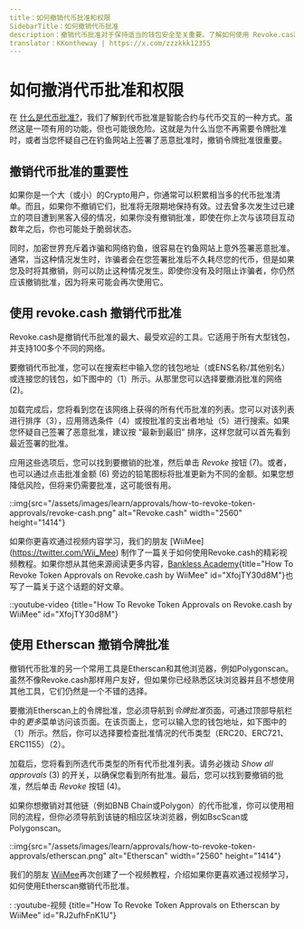 ```yaml
---
title：如何撤销代币批准和权限
SidebarTitle：如何撤销代币批准
description：撤销代币批准对于保持适当的钱包安全至关重要。了解如何使用 Revoke.cash 和其他工具撤销代币批准。
translator：KKontheway | https://x.com/zzzkkk12355
---
```


# 如何撤消代币批准和权限

在 [什么是代币批准?](/learn/approvals/what-are-token-approvals)，我们了解到代币批准是智能合约与代币交互的一种方式。虽然这是一项有用的功能，但也可能很危险。这就是为什么当您不再需要令牌批准时，或者当您怀疑自己在钓鱼网站上签署了恶意批准时，撤销令牌批准很重要。

## 撤销代币批准的重要性

如果你是一个大（或小）的Crypto用户，你通常可以积累相当多的代币批准清单。而且，如果你不撤销它们，批准将无限期地保持有效。过去曾多次发生过已建立的项目遭到黑客入侵的情况，如果你没有撤销批准，即使在你上次与该项目互动数年之后，你也可能处于脆弱状态。

同时，加密世界充斥着诈骗和网络钓鱼，很容易在钓鱼网站上意外签署恶意批准。通常，当这种情况发生时，诈骗者会在您签署批准后不久耗尽您的代币，但是如果您及时将其撤销，则可以防止这种情况发生。即使你没有及时阻止诈骗者，你仍然应该撤销批准，因为将来可能会再次使用它。

## 使用 revoke.cash 撤销代币批准

Revoke.cash是撤销代币批准的最大、最受欢迎的工具。它适用于所有大型钱包，并支持100多个不同的网络。

要撤销代币批准，您可以在搜索栏中输入您的钱包地址（或ENS名称/其他别名）或连接您的钱包，如下图中的（1）所示。从那里您可以选择要撤消批准的网络 (2)。

加载完成后，您将看到您在该网络上获得的所有代币批准的列表。您可以对该列表进行排序（3），应用筛选条件（4）或按批准的支出者地址（5）进行搜索。如果您怀疑自己签署了恶意批准，建议按 “最新到最旧” 排序，这样您就可以首先看到最近签署的批准。

应用这些选项后，您可以找到要撤销的批准，然后单击 _Revoke_ 按钮 (7)。或者，也可以通过点击批准金额 (6) 旁边的铅笔图标将批准更新为不同的金额。如果您想降低风险，但将来仍需要批准，这可能很有用。

::img{src="/assets/images/learn/approvals/how-to-revoke-token-approvals/revoke-cash.png" alt="Revoke.cash" width="2560" height="1414"}

如果你更喜欢通过视频内容学习，我们的朋友 [WiiMee] (https://twitter.com/Wii_Mee) 制作了一篇关于如何使用Revoke.cash的精彩视频教程。如果你想从其他来源阅读更多内容，[Bankless Academy](https://app.banklessacademy.com/lessons/managing-token-allowances){title="How To Revoke Token Approvals on Revoke.cash by WiiMee" id="XfojTY30d8M"}也写了一篇关于这个话题的好文章。

::youtube-video
{title="How To Revoke Token Approvals on Revoke.cash by WiiMee" id="XfojTY30d8M"}

## 使用 Etherscan 撤销令牌批准

撤销代币批准的另一个常用工具是Etherscan和其他浏览器，例如Polygonscan。虽然不像Revoke.cash那样用户友好，但如果你已经熟悉区块浏览器并且不想使用其他工具，它们仍然是一个不错的选择。

要撤消Etherscan上的令牌批准，您必须导航到*令牌批准*页面，可通过顶部导航栏中的*更多*菜单访问该页面。在该页面上，您可以输入您的钱包地址，如下图中的（1）所示。然后，你可以选择要检查批准情况的代币类型（ERC20、ERC721、ERC1155）（2）。

加载后，您将看到所选代币类型的所有代币批准列表。请务必拨动 _Show all approvals_ (3) 的开关，以确保您看到所有批准。最后，您可以找到要撤销的批准，然后单击 _Revoke_ 按钮 (4)。

如果你想撤销对其他链（例如BNB Chain或Polygon）的代币批准，你可以使用相同的流程，但你必须导航到该链的相应区块浏览器，例如BscScan或Polygonscan。

::img{src="/assets/images/learn/approvals/how-to-revoke-token-approvals/etherscan.png" alt="Etherscan" width="2560" height="1414"}

我们的朋友 [WiiMee](https://twitter.com/Wii_Mee)再次创建了一个视频教程，介绍如果你更喜欢通过视频学习，如何使用Etherscan撤销代币批准。

: :youtube-视频 {title="How To Revoke Token Approvals on Etherscan by WiiMee" id="RJ2ufhFnK1U"}
